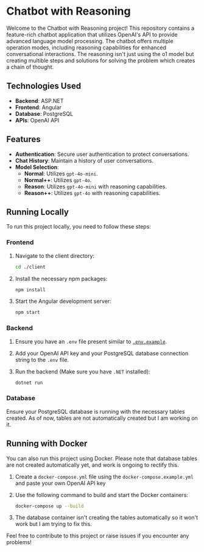 # Chatbot with Reasoning

Welcome to the Chatbot with Reasoning project! This repository contains a feature-rich chatbot application that utilizes OpenAI's API to provide advanced language model processing. The chatbot offers multiple operation modes, including reasoning capabilities for enhanced conversational interactions. The reasoning isn't just using the o1 model but creating multible steps and solutions for solving the problem which creates a chain of thought.

## Technologies Used

- **Backend**: ASP.NET
- **Frontend**: Angular
- **Database**: PostgreSQL
- **APIs**: OpenAI API

## Features

- **Authentication**: Secure user authentication to protect conversations.
- **Chat History**: Maintain a history of user conversations.
- **Model Selection**:
  - **Normal**: Utilizes `gpt-4o-mini`.
  - **Normal++**: Utilizes `gpt-4o`.
  - **Reason**: Utilizes `gpt-4o-mini` with reasoning capabilities.
  - **Reason++**: Utilizes `gpt-4o` with reasoning capabilities.

## Running Locally

To run this project locally, you need to follow these steps:

### Frontend

1. Navigate to the client directory:
   ```bash
   cd ./client
   ```

2. Install the necessary npm packages:
   ```bash
   npm install
   ```

3. Start the Angular development server:
   ```bash
   npm start
   ```

### Backend

1. Ensure you have an `.env` file present similar to [`.env.example`](./backend/.env.example).

2. Add your OpenAI API key and your PostgreSQL database connection string to the `.env` file.

3. Run the backend (Make sure you have `.NET` installed):
   ```bash
   dotnet run
   ```

### Database

Ensure your PostgreSQL database is running with the necessary tables created. As of now, tables are not automatically created but I am working on it.

## Running with Docker

You can also run this project using Docker. Please note that database tables are not created automatically yet, and work is ongoing to rectify this.

1. Create a `docker-compose.yml` file using the `docker-compose.example.yml` and paste your own OpenAI API key

2. Use the following command to build and start the Docker containers:
   ```bash
   docker-compose up --build
   ```

3. The database container isn't creating the tables automatically so it won't work but I am trying to fix this.

Feel free to contribute to this project or raise issues if you encounter any problems!
